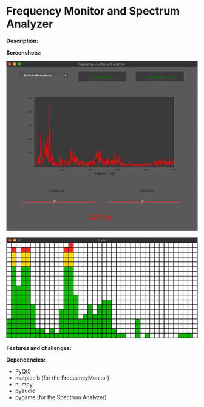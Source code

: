 # Frequency Monitor and Spectrum Analyzer

**Description:**

**Screenshots:**

![screenshot](media/screenshot.png)

![screenshot](media/spectrum.png)

**Features and challenges:**

**Dependencies:**
- PyQt5
- matplotlib (for the FrequencyMonitor)
- numpy
- pyaudio 
- pygame (for the Spectrum Analyzer)
